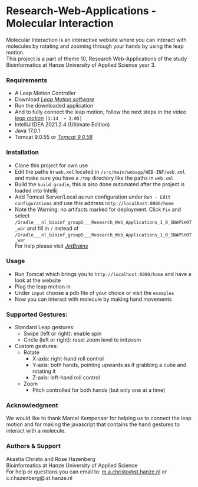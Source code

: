 # Research-Web-Applications - Molecular Interaction

Molecular Interaction is an interactive website where you can interact with molecules by rotating and zooming through your hands by using the leap motion.   
This project is a part of theme 10, Research Web-Applications of the study Bioinformatics at Hanze University of Applied Science year 3.


### Requirements
* A Leap Motion Controller
* Download *[Leap Motion software](https://www.techspot.com/downloads/6701-leap-motion.html)*
* Run the downloaded application
* And to fully connect the leap motion, follow the next steps in the video *[leap motion](https://www.youtube.com/watch?v=KlZc9MR13wM&t=114s)* `[1:14  ~ 2:05]`  
* IntelliJ IDEA 2021.2.4 (Ultimate Edition)
* Java 17.0.1 
* Tomcat 9.0.55 or *[Tomcat 9.0.58](https://tomcat.apache.org/)*

### Installation
* Clone this project for own use
* Edit the paths in `web.xml` located in `/src/main/webapp/WEB-INF/web.xml` and make sure you have a `/tmp` directory like the paths in `web.xml`
* Build the `build.gradle`, this is also done automated after the project is loaded into Intellij
* Add Tomcat Server/Local as run configuration under `Run - Edit configurations` and use this address `http://localhost:8080/home`
* Note the Warning: no artifacts marked for deployment. Click `Fix` and select `/Gradle___nl_bioinf_group5___Research_Web_Applications_1_0_SNAPSHOT_war` and fill in `/` instead of `/Gradle___nl_bioinf_group5___Research_Web_Applications_1_0_SNAPSHOT_war`  
For help please visit *[JetBrains](https://www.jetbrains.com/help/idea/run-debug-configuration-tomcat-server.html)*

### Usage
* Run Tomcat which brings you to `http://localhost:8080/home` and have a look at the website
* Plug the leap motion in
* Under `input` choose a pdb file of your choice or visit the `examples`
* Now you can interact with molecule by making hand movements

### Supported Gestures:
* Standard Leap gestures:
  - Swipe (left or right): enable spin
  - Circle (left or right): reset zoom level to initzoom
* Custom gestures:
  - Rotate
    * X-axis: right-hand roll control
    * Y-axis: both hands, pointing upwards as if grabbing a cube
    and rotating it
    * Z-axis: left-hand roll control
  - Zoom
    * Pitch controlled for both hands (but only one at a time)
    
### Acknowledgment
We would like to thank Marcel Kempenaar for helping us to connect the leap motion and for making the javascript that contains the hand gestures to interact with a molecule.

### Authors & Support
Akastia Christo and Rose Hazenberg  
Bioinformatics at Hanze University of Applied Science  
For help or questions you can email to: m.a.christo@st.hanze.nl or c.r.hazenberg@.st.hanze.nl
